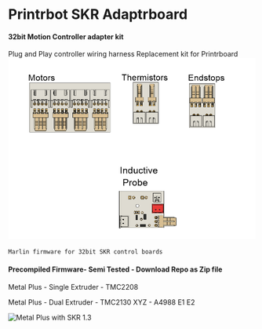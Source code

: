 # Printrbot SKR Adaptrboard 
#### 32bit Motion Controller adapter kit

Plug and Play controller wiring harness 
	 Replacement kit for Printrboard
	 ![Adaptrboard](/images/PCBs.png)
	 


	Marlin firmware for 32bit SKR control boards

#### Precompiled Firmware- Semi Tested - Download Repo as Zip file
  Metal Plus - Single Extruder - TMC2208
  
  Metal Plus - Dual Extruder - TMC2130 XYZ - A4988 E1 E2

![Metal Plus with SKR 1.3](/images/metal_plus_SKR13.png)



